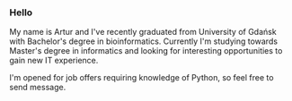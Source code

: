 ### Hello

My name is Artur and I've recently graduated from University of Gdańsk with Bachelor's degree in bioinformatics.
Currently I'm studying towards Master's degree in informatics and looking for interesting opportunities to gain new IT experience.

I'm opened for job offers requiring knowledge of Python, so feel free to send message.



